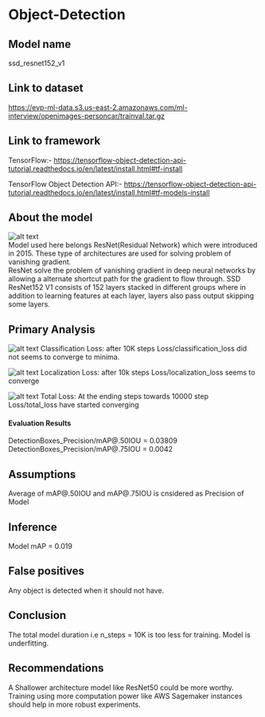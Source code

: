 # Object-Detection 

## Model name
ssd_resnet152_v1

## Link to dataset
https://evp-ml-data.s3.us-east-2.amazonaws.com/ml-interview/openimages-personcar/trainval.tar.gz

## Link to framework
TensorFlow:- https://tensorflow-object-detection-api-tutorial.readthedocs.io/en/latest/install.html#tf-install

TensorFlow Object Detection API:- https://tensorflow-object-detection-api-tutorial.readthedocs.io/en/latest/install.html#tf-models-install

## About the model

![alt text](https://i.ibb.co/qCRDCMk/resnet152v1.png)  
Model used here belongs ResNet(Residual Network) which were introduced in 2015. 
These type of architectures are used for solving problem of vanishing gradient.  
ResNet solve the problem of vanishing gradient in deep neural networks by allowing a alternate shortcut path for the gradient to flow through. 
SSD ResNet152 V1 consists of 152 layers stacked in different groups where in addition to learning features at each layer, layers also pass output skipping some layers. 


## Primary Analysis
![alt text](https://i.ibb.co/vjdyr3h/classification-loss.png)
Classification Loss: after 10K steps Loss/classification_loss did not seems to converge to minima.

![alt text](https://i.ibb.co/Z6xwPMS/localizaion-loss.png)
Localization Loss: after 10k steps Loss/localization_loss seems to converge

![alt text](https://i.ibb.co/7zKLL4b/total-loss.png)
Total Loss: At the ending steps towards 10000 step Loss/total_loss have started converging

#### Evaluation Results
DetectionBoxes_Precision/mAP@.50IOU = 0.03809
DetectionBoxes_Precision/mAP@.75IOU = 0.0042

## Assumptions
Average of mAP@.50IOU and mAP@.75IOU is cnsidered as Precision of Model

## Inference
Model mAP = 0.019

## False positives
Any object is detected when it should not have.

## Conclusion
The total model duration i.e n_steps = 10K is too less for training. Model is underfitting.

## Recommendations
A Shallower architecture model like ResNet50 could be more worthy. 
Training using more computation power like AWS Sagemaker instances should help in more robust experiments.
